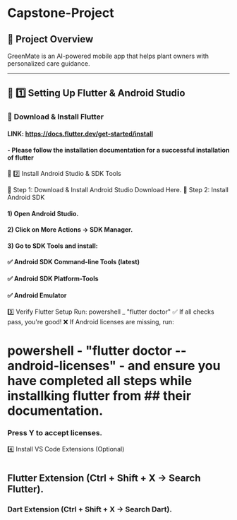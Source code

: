 # Capstone-Project
 
## 📌 Project Overview
GreenMate is an AI-powered mobile app that helps plant owners with personalized care guidance.

---

## **🚀 1️⃣ Setting Up Flutter & Android Studio**
### 🔹 **Download & Install Flutter**
#### LINK: https://docs.flutter.dev/get-started/install
#### - Please follow the installation documentation for a successful installation of flutter


🚀 2️⃣ Install Android Studio & SDK Tools

🔹 Step 1: Download & Install Android Studio
Download Here.
🔹 Step 2: Install Android SDK
#### 1) Open Android Studio.
#### 2) Click on More Actions → SDK Manager.
#### 3) Go to SDK Tools and install:
#### ✅ Android SDK Command-line Tools (latest)
#### ✅ Android SDK Platform-Tools
#### ✅ Android Emulator

 3️⃣ Verify Flutter Setup
Run:
    powershell _ "flutter doctor"
✅ If all checks pass, you're good!
❌ If Android licenses are missing, run:
# powershell  - "flutter doctor --android-licenses" - and  ensure you have completed all steps while installking flutter from ## their documentation.
### Press Y to accept licenses.

4️⃣ Install VS Code Extensions (Optional)
#
## Flutter Extension (Ctrl + Shift + X → Search Flutter).
### Dart Extension (Ctrl + Shift + X → Search Dart).
